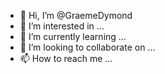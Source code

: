 - 👋 Hi, I’m @GraemeDymond
- 👀 I’m interested in ...
- 🌱 I’m currently learning ...
- 💞️ I’m looking to collaborate on ...
- 📫 How to reach me ...

<!---
GraemeDymond/GraemeDymond is a ✨ special ✨ repository because its `README.md` (this file) appears on your GitHub profile.
You can click the Preview link to take a look at your changes.
--->
